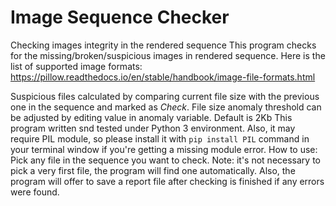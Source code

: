 # Image Sequence Checker
 Checking images integrity in the rendered sequence
 This program checks for the missing/broken/suspicious images in
rendered sequence. Here is the list of supported image formats:
<https://pillow.readthedocs.io/en/stable/handbook/image-file-formats.html>

Suspicious files calculated by comparing current file size with the previous one in the sequence and marked as *Check*. File size anomaly threshold can be adjusted by editing value in anomaly variable. Default is 2Kb
This program written snd tested under Python 3 environment. Also, it may require PIL module, so please install it with `pip install PIL` command in your terminal window if you're getting a missing module error.
How to use: Pick any file in the sequence you want to check.
Note: it's not necessary to pick a very first file, the program will find one automatically. Also, the program will offer to save a report file after checking is finished if any errors were found. 
